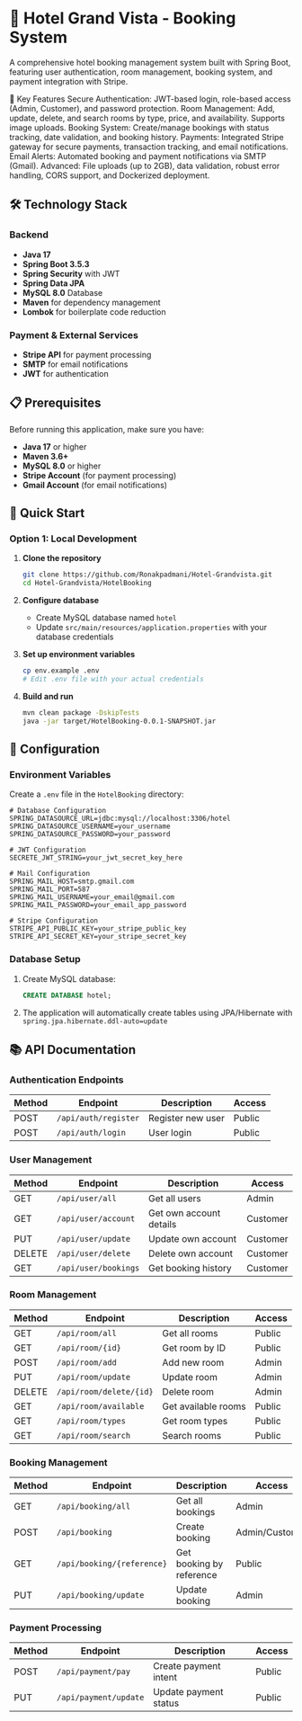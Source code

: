 # 🏨 Hotel Grand Vista - Booking System

A comprehensive hotel booking management system built with Spring Boot, featuring user authentication, room management, booking system, and payment integration with Stripe.

🌟 Key Features
Secure Authentication: JWT-based login, role-based access (Admin, Customer), and password protection.
Room Management: Add, update, delete, and search rooms by type, price, and availability. Supports image uploads.
Booking System: Create/manage bookings with status tracking, date validation, and booking history.
Payments: Integrated Stripe gateway for secure payments, transaction tracking, and email notifications.
Email Alerts: Automated booking and payment notifications via SMTP (Gmail).
Advanced: File uploads (up to 2GB), data validation, robust error handling, CORS support, and Dockerized deployment.

## 🛠 Technology Stack

### Backend
- **Java 17**
- **Spring Boot 3.5.3**
- **Spring Security** with JWT
- **Spring Data JPA**
- **MySQL 8.0** Database
- **Maven** for dependency management
- **Lombok** for boilerplate code reduction

### Payment & External Services
- **Stripe API** for payment processing
- **SMTP** for email notifications
- **JWT** for authentication

## 📋 Prerequisites

Before running this application, make sure you have:

- **Java 17** or higher
- **Maven 3.6+**
- **MySQL 8.0** or higher
- **Stripe Account** (for payment processing)
- **Gmail Account** (for email notifications)

## 🚀 Quick Start

### Option 1: Local Development

1. **Clone the repository**
   ```bash
   git clone https://github.com/Ronakpadmani/Hotel-Grandvista.git
   cd Hotel-Grandvista/HotelBooking
   ```

2. **Configure database**
   - Create MySQL database named `hotel`
   - Update `src/main/resources/application.properties` with your database credentials

3. **Set up environment variables**
   ```bash
   cp env.example .env
   # Edit .env file with your actual credentials
   ```

4. **Build and run**
   ```bash
   mvn clean package -DskipTests
   java -jar target/HotelBooking-0.0.1-SNAPSHOT.jar
   ```

## 🔧 Configuration

### Environment Variables

Create a `.env` file in the `HotelBooking` directory:

```env
# Database Configuration
SPRING_DATASOURCE_URL=jdbc:mysql://localhost:3306/hotel
SPRING_DATASOURCE_USERNAME=your_username
SPRING_DATASOURCE_PASSWORD=your_password

# JWT Configuration
SECRETE_JWT_STRING=your_jwt_secret_key_here

# Mail Configuration
SPRING_MAIL_HOST=smtp.gmail.com
SPRING_MAIL_PORT=587
SPRING_MAIL_USERNAME=your_email@gmail.com
SPRING_MAIL_PASSWORD=your_email_app_password

# Stripe Configuration
STRIPE_API_PUBLIC_KEY=your_stripe_public_key
STRIPE_API_SECRET_KEY=your_stripe_secret_key
```

### Database Setup

1. Create MySQL database:
   ```sql
   CREATE DATABASE hotel;
   ```

2. The application will automatically create tables using JPA/Hibernate with `spring.jpa.hibernate.ddl-auto=update`

## 📚 API Documentation

### Authentication Endpoints

| Method | Endpoint | Description | Access |
|--------|----------|-------------|---------|
| POST | `/api/auth/register` | Register new user | Public |
| POST | `/api/auth/login` | User login | Public |

### User Management

| Method | Endpoint | Description | Access |
|--------|----------|-------------|---------|
| GET | `/api/user/all` | Get all users | Admin |
| GET | `/api/user/account` | Get own account details | Customer |
| PUT | `/api/user/update` | Update own account | Customer |
| DELETE | `/api/user/delete` | Delete own account | Customer |
| GET | `/api/user/bookings` | Get booking history | Customer |

### Room Management

| Method | Endpoint | Description | Access |
|--------|----------|-------------|---------|
| GET | `/api/room/all` | Get all rooms | Public |
| GET | `/api/room/{id}` | Get room by ID | Public |
| POST | `/api/room/add` | Add new room | Admin |
| PUT | `/api/room/update` | Update room | Admin |
| DELETE | `/api/room/delete/{id}` | Delete room | Admin |
| GET | `/api/room/available` | Get available rooms | Public |
| GET | `/api/room/types` | Get room types | Public |
| GET | `/api/room/search` | Search rooms | Public |

### Booking Management

| Method | Endpoint | Description | Access |
|--------|----------|-------------|---------|
| GET | `/api/booking/all` | Get all bookings | Admin |
| POST | `/api/booking` | Create booking | Admin/Customer |
| GET | `/api/booking/{reference}` | Get booking by reference | Public |
| PUT | `/api/booking/update` | Update booking | Admin |

### Payment Processing

| Method | Endpoint | Description | Access |
|--------|----------|-------------|---------|
| POST | `/api/payment/pay` | Create payment intent | Public |
| PUT | `/api/payment/update` | Update payment status | Public |

